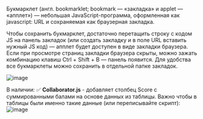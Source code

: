 Букмарклет (англ. bookmarklet; bookmark — «закладка» и applet — «апплет») — небольшая JavaScript-программа, оформленная как javascript: URL и сохраняемая как браузерная закладка.

Чтобы сохранить букмарклет, достаточно перетащить строку с кодом JS на панель закладок (или создать закладку и в поле URL вставить нужный JS код) — апплет будет доступен в виде закладки браузера. Если при просмотре страниц закладки браузера скрыты, можно зажать комбинацию клавиш Ctrl + Shift + B — панель появится. Для удобства все букмарклеты можно сохранить в отдельной папке закладок.

![image](https://github.com/RomanVerdysh/bookmarklets/assets/909951/0c62398c-dec4-4f1e-ae62-937b315c704b)

В наличии:
✅ **Collaborator.js** - добавляет столбец Score с суммированными балами на основе данных из таблицы. Важно чтобы в таблицы были именно такие данные (или переписывайте скрипт):![image](https://github.com/RomanVerdysh/bookmarklets/assets/909951/92d1f14b-697c-41d8-832e-9ac2a649b7a4)
